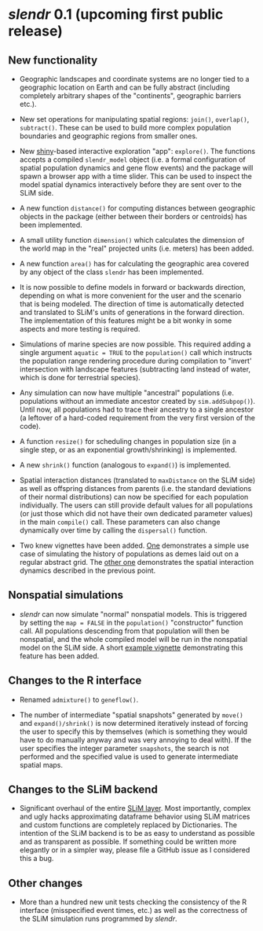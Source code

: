 # *slendr* 0.1 (upcoming first public release)

## New functionality

- Geographic landscapes and coordinate systems are no longer tied to a
  geographic location on Earth and can be fully abstract (including
  completely arbitrary shapes of the "continents", geographic barriers
  etc.).

- New set operations for manipulating spatial regions: `join()`,
  `overlap()`, `subtract()`. These can be used to build more complex
  population boundaries and geographic regions from smaller ones.

- New [shiny](http://shiny.rstudio.com)-based interactive exploration
  "app": `explore()`. The functions accepts a compiled `slendr_model`
  object (i.e. a formal configuration of spatial population dynamics
  and gene flow events) and the package will spawn a browser app with
  a time slider. This can be used to inspect the model spatial
  dynamics interactively before they are sent over to the SLiM side.

-  A new function `distance()` for computing distances between
   geographic objects in the package (either between their borders or
   centroids) has been implemented.

- A small utility function `dimension()` which calculates the
  dimension of the world map in the "real" projected units
  (i.e. meters) has been added.

- A new function `area()` has for calculating the geographic area
  covered by any object of the class `slendr` has been implemented.

- It is now possible to define models in forward or backwards
  direction, depending on what is more convenient for the user and the
  scenario that is being modeled. The direction of time is
  automatically detected and translated to SLiM's units of generations
  in the forward direction. The implementation of this features might
  be a bit wonky in some aspects and more testing is required.

- Simulations of marine species are now possible. This required adding
  a single argument `aquatic = TRUE` to the `population()` call which
  instructs the population range rendering procedure during
  compilation to "invert' intersection with landscape features
  (subtracting land instead of water, which is done for terrestrial
  species).

- Any simulation can now have multiple "ancestral" populations
  (i.e. populations without an immediate ancestor created by
  `sim.addSubpop()`). Until now, all populations had to trace their
  ancestry to a single ancestor (a leftover of a hard-coded
  requirement from the very first version of the code).

- A function `resize()` for scheduling changes in population size (in
  a single step, or as an exponential growth/shrinking) is
  implemented.

- A new `shrink()` function (analogous to `expand()`) is implemented.

- Spatial interaction distances (translated to `maxDistance` on the
  SLiM side) as well as offspring distances from parents (i.e. the
  standard deviations of their normal distributions) can now be
  specified for each population individually. The users can still
  provide default values for all populations (or just those which did
  not have their own dedicated parameter values) in the main
  `compile()` call. These parameters can also change dynamically over
  time by calling the `dispersal()` function.

- Two knew vignettes have been
  added. [One](../articles/grid_example.html) demonstrates a simple
  use case of simulating the history of populations as demes laid out
  on a regular abstract grid. The [other
  one](../articles/spatial_interactions.html) demonstrates the spatial
  interaction dynamics described in the previous point.

## Nonspatial simulations

- _slendr_ can now simulate "normal" nonspatial models. This is
  triggered by setting the `map = FALSE` in the `population()`
  "constructor" function call. All populations descending from that
  population will then be nonspatial, and the whole compiled model
  will be run in the nonspatial model on the SLiM side. A short
  [example vignette](../articles/nonspatial_models.html) demonstrating
  this feature has been added.

## Changes to the R interface

- Renamed `admixture()` to `geneflow()`.

- The number of intermediate "spatial snapshots" generated by `move()`
  and `expand()/shrink()` is now determined iteratively instead of
  forcing the user to specify this by themselves (which is something
  they would have to do manually anyway and was very annoying to deal
  with). If the user specifies the integer parameter `snapshots`, the
  search is not performed and the specified value is used to generate
  intermediate spatial maps.

## Changes to the SLiM backend

- Significant overhaul of the entire [SLiM
  layer](https://github.com/bodkan/slendr/blob/main/inst/extdata/backend.slim). Most
  importantly, complex and ugly hacks approximating dataframe behavior
  using SLiM matrices and custom functions are completely replaced by
  Dictionaries. The intention of the SLiM backend is to be as easy to
  understand as possible and as transparent as possible. If something
  could be written more elegantly or in a simpler way, please file a
  GitHub issue as I considered this a bug.

## Other changes

- More than a hundred new unit tests checking the consistency of the R
  interface (misspecified event times, etc.) as well as the
  correctness of the SLiM simulation runs programmed by *slendr*.
